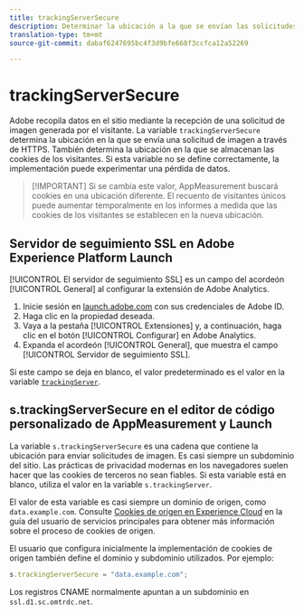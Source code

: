 ```yaml
---
title: trackingServerSecure
description: Determinar la ubicación a la que se envían las solicitudes de imagen en páginas HTTPS.
translation-type: tm+mt
source-git-commit: dabaf6247695bc4f3d9bfe668f3ccfca12a52269

---
```



# trackingServerSecure

Adobe recopila datos en el sitio mediante la recepción de una solicitud de imagen generada por el visitante. La variable `trackingServerSecure` determina la ubicación en la que se envía una solicitud de imagen a través de HTTPS. También determina la ubicación en la que se almacenan las cookies de los visitantes. Si esta variable no se define correctamente, la implementación puede experimentar una pérdida de datos.

>[!IMPORTANT] Si se cambia este valor, AppMeasurement buscará cookies en una ubicación diferente. El recuento de visitantes únicos puede aumentar temporalmente en los informes a medida que las cookies de los visitantes se establecen en la nueva ubicación.

## Servidor de seguimiento SSL en Adobe Experience Platform Launch

[!UICONTROL El servidor de seguimiento SSL] es un campo del acordeón [!UICONTROL General] al configurar la extensión de Adobe Analytics.

1. Inicie sesión en [launch.adobe.com](https://launch.adobe.com) con sus credenciales de Adobe ID.
2. Haga clic en la propiedad deseada.
3. Vaya a la pestaña [!UICONTROL Extensiones] y, a continuación, haga clic en el botón [!UICONTROL Configurar] en Adobe Analytics.
4. Expanda el acordeón [!UICONTROL General], que muestra el campo [!UICONTROL Servidor de seguimiento SSL].

Si este campo se deja en blanco, el valor predeterminado es el valor en la variable [`trackingServer`](trackingserver.md).

## s.trackingServerSecure en el editor de código personalizado de AppMeasurement y Launch

La variable `s.trackingServerSecure` es una cadena que contiene la ubicación para enviar solicitudes de imagen. Es casi siempre un subdominio del sitio. Las prácticas de privacidad modernas en los navegadores suelen hacer que las cookies de terceros no sean fiables. Si esta variable está en blanco, utiliza el valor en la variable `s.trackingServer`.

El valor de esta variable es casi siempre un dominio de origen, como `data.example.com`. Consulte [Cookies de origen en Experience Cloud](https://docs.adobe.com/content/help/es-ES/core-services/interface/ec-cookies/cookies-first-party.html) en la guía del usuario de servicios principales para obtener más información sobre el proceso de cookies de origen.

El usuario que configura inicialmente la implementación de cookies de origen también define el dominio y subdominio utilizados. Por ejemplo:

```js
s.trackingServerSecure = "data.example.com";
```

Los registros CNAME normalmente apuntan a un subdominio en `ssl.d1.sc.omtrdc.net`.
